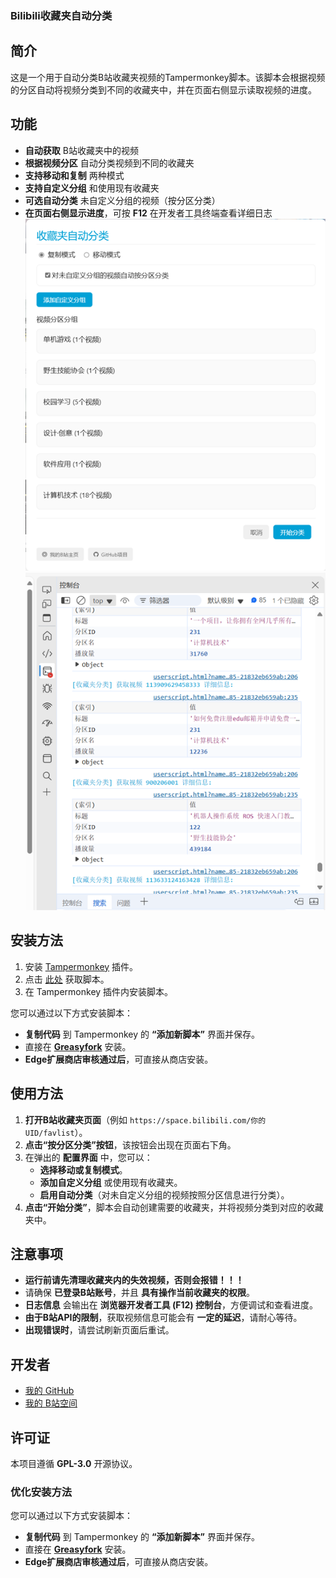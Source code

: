 ### **Bilibili收藏夹自动分类**  

## **简介**  

这是一个用于自动分类B站收藏夹视频的Tampermonkey脚本。该脚本会根据视频的分区自动将视频分类到不同的收藏夹中，并在页面右侧显示读取视频的进度。  

## **功能**  

- **自动获取** B站收藏夹中的视频  
- **根据视频分区** 自动分类视频到不同的收藏夹  
- **支持移动和复制** 两种模式  
- **支持自定义分组** 和使用现有收藏夹  
- **可选自动分类** 未自定义分组的视频（按分区分类）  
- **在页面右侧显示进度**，可按 **F12** 在开发者工具终端查看详细日志  
![配置界面](图片1.png)  
![日志](图片2.png)  

## **安装方法**  

1. 安装 [Tampermonkey](https://www.tampermonkey.net/) 插件。  
2. 点击 [此处](https://github.com/jqwgt) 获取脚本。  
3. 在 Tampermonkey 插件内安装脚本。

您可以通过以下方式安装脚本：  
- **复制代码** 到 Tampermonkey 的 **“添加新脚本”** 界面并保存。  
- 直接在 **[Greasyfork](https://greasyfork.org/zh-CN/scripts/531672-bilibili%E6%94%B6%E8%97%8F%E5%A4%B9%E8%87%AA%E5%8A%A8%E5%88%86%E7%B1%BB)** 安装。  
- **Edge扩展商店审核通过后**，可直接从商店安装。

## **使用方法**  

1. **打开B站收藏夹页面**（例如 `https://space.bilibili.com/你的UID/favlist`）。  
2. **点击“按分区分类”按钮**，该按钮会出现在页面右下角。  
3. 在弹出的 **配置界面** 中，您可以：  
   - **选择移动或复制模式**。  
   - **添加自定义分组** 或使用现有收藏夹。  
   - **启用自动分类**（对未自定义分组的视频按照分区信息进行分类）。  
4. **点击“开始分类”**，脚本会自动创建需要的收藏夹，并将视频分类到对应的收藏夹中。  

## **注意事项**  

- **运行前请先清理收藏夹内的失效视频，否则会报错！！！**  
- 请确保 **已登录B站账号**，并且 **具有操作当前收藏夹的权限**。  
- **日志信息** 会输出在 **浏览器开发者工具 (F12) 控制台**，方便调试和查看进度。  
- **由于B站API的限制**，获取视频信息可能会有 **一定的延迟**，请耐心等待。  
- **出现错误时**，请尝试刷新页面后重试。  

## **开发者**  

- [我的 GitHub](https://github.com/jqwgt)  
- [我的 B站空间](https://space.bilibili.com/1937042029)  

## **许可证**  

本项目遵循 **GPL-3.0** 开源协议。  

### **优化安装方法**  

您可以通过以下方式安装脚本：  
- **复制代码** 到 Tampermonkey 的 **“添加新脚本”** 界面并保存。  
- 直接在 **[Greasyfork](https://greasyfork.org/zh-CN/scripts/531672-bilibili%E6%94%B6%E8%97%8F%E5%A4%B9%E8%87%AA%E5%8A%A8%E5%88%86%E7%B1%BB)** 安装。  
- **Edge扩展商店审核通过后**，可直接从商店安装。
